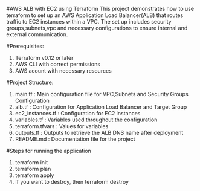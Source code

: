 #AWS ALB with EC2 using Terraform
This project demonstrates how to use terraform to set up an AWS Application Load Balancer(ALB) that routes traffic to EC2 instances within a VPC. The set up includes security groups,subnets,vpc and necessary configurations to ensure internal and external communication.

#Prerequisites:
1) Terraform v0.12 or later
2) AWS CLI with correct permissions
3) AWS acount with necessary resources

#Project Structure:
1) main.tf : Main configuration file for VPC,Subnets and Security Groups Configuration
2) alb.tf : Configuration for Application Load Balancer and Target Group
3) ec2_instances.tf : Configuration for EC2 instances
4) variables.tf : Variables used throughout the configuration
5) terraform.tfvars : Values for variables
6) outputs.tf : Outputs to retrieve the ALB DNS name after deployment
7) README.md : Documentation file for the project

#Steps for running the application
1) terraform init
2) terraform plan
3) terraform apply
4) If you want to destroy, then terraform destroy
